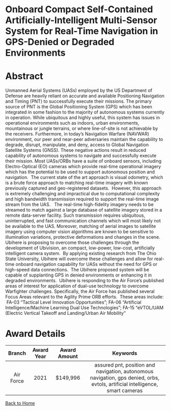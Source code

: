 
Onboard Compact Self-Contained Artificially-Intelligent Multi-Sensor System for Real-Time Navigation in GPS-Denied or Degraded Environments
===========================================================================================================================================

# Abstract


Unmanned Aerial Systems (UASs) employed by the US Department of Defense are heavily reliant on accurate and available Positioning Navigation and Timing (PNT) to successfully execute their missions. The primary source of PNT is the Global Positioning System (GPS) which has been integrated in some fashion to the majority of autonomous systems currently in operation. While ubiquitous and highly useful, this system has issues in operational environments such as indoors, urban environments, mountainous or jungle terrains, or where line-of-site is not achievable by the receivers. Furthermore, in today’s Navigation Warfare (NAVWAR) environment, our peer and near-peer adversaries maintain the capability to degrade, disrupt, manipulate, and deny, access to Global Navigation Satellite Systems (GNSS). These negative actions result in reduced capability of autonomous systems to navigate and successfully execute their mission. Most UASs/ORBs have a suite of onboard sensors, including Electro-Optical (EO) cameras which provide real-time operational imagery which has the potential to be used to support autonomous position and navigation.  The current state of the art approach is visual odometry, which is a brute force approach to matching real-time imagery with known previously captured and geo-registered datasets.  However, this approach is extremely challenging and impractical due to computational complexity and high bandwidth transmission required to support the real-time image stream from the UAS.   The real-time high-fidelity imagery needs to be streamed to match against a large database of satellite imagery stored in a remote data-server facility. Such transmission requires ubiquitous, uninterrupted, and fast communication channels which will most likely not be available to the UAS. Moreover, matching of aerial images to satellite imagery using computer vision algorithms are known to be sensitive to illumination variations, protective deformations and changes in the scene.   Ubihere is proposing to overcome those challenges through the development of Ubivision, an compact, low-power, low-cost, artificially intelligent camera system.  By applying existing research from The Ohio State University, Ubihere will overcome these challenges and allow for real-time onboard navigation capability for UASs without the need for GPS or high-speed data connections.  The Ubihere proposed system will be capable of supplanting GPS in denied environments or enhancing it in degraded environments.  Ubihere is responding to the Air Force’s published areas of interest for application of dual-use technology to overcome Warfighter challenges. Specifically, the Air Force has published several Focus Areas relevant to the Agility Prime ORB efforts.  These areas include:  FA-03 “Tactical Level Innovation Opportunities”; FA-06 “Artificial Intelligence/Machine Learning Dual Use Technologies”; FA-15 “eVTOL/UAM (Electric Vertical Takeoff and Landing/Urban Air Mobility”  

# Award Details

|Branch|Award Year|Award Amount|Keywords|
| :---: | :---: | :---: | :---: |
|Air Force|2021|$149,996|assured pnt, position and navigation, autonomous navigation, gps denied, orbs, evtols, artificial intelligence, smart cameras|
  
  


[Back to Home](https://github.com/chrischow/dod_sbir_awards#1778)